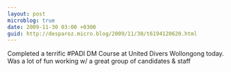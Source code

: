```yaml
---
layout: post
microblog: true
date: 2009-11-30 03:00 +0300
guid: http://desparoz.micro.blog/2009/11/30/t6194120620.html
---
```

Completed a terrific #PADI DM Course at United Divers Wollongong today. Was a lot of fun working w/ a great group of candidates &amp; staff
